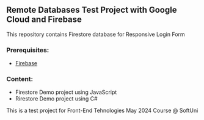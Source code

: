 
## Remote Databases Test Project with Google Cloud and Firebase

This repository contains Firestore database for Responsive Login Form

### Prerequisites:

- [Firebase](https://firebase.google.com)
  
### Content:

- Firestore Demo project using JavaScript
- Rirestore Demo project using C#
<p></p>

This is a test project for Front-End Tehnologies May 2024 Course @ SoftUni
